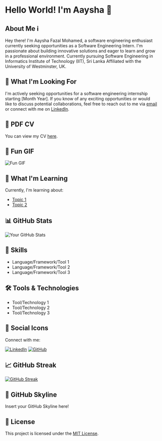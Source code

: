 # Hello World! I'm Aaysha 👋

## About Me ℹ️

Hey there! I'm Aaysha Fazal Mohamed, a software engineering enthusiast currently seeking opportunities as a Software Engineering Intern. I'm passionate about building innovative solutions and eager to learn and grow in a professional environment. Currently pursuing Software Engineering in Informatics Institute of Technology (IIT), Sri Lanka
Affiliated with the University of Westminster, UK.

## 🚀 What I'm Looking For

I'm actively seeking opportunities for a software engineering internship starting [Month Year]. If you know of any exciting opportunities or would like to discuss potential collaborations, feel free to reach out to me via [email](mailto:your_email@example.com) or connect with me on [LinkedIn](https://www.linkedin.com/in/your_linkedin).

## 📄 PDF CV

You can view my CV [here](link_to_your_cv.pdf).

## 🎉 Fun GIF

![Fun GIF](https://media.giphy.com/media/26FfglQ3SVUzivt0k/giphy.gif)

## 🌱 What I'm Learning

Currently, I'm learning about:
- [Topic 1](link_to_topic_1)
- [Topic 2](link_to_topic_2)

## 📊 GitHub Stats

![Your GitHub Stats](https://github-readme-stats.vercel.app/api?username=your_username&show_icons=true&theme=radical)

## 💼 Skills

- Language/Framework/Tool 1
- Language/Framework/Tool 2
- Language/Framework/Tool 3

## 🛠️ Tools & Technologies

- Tool/Technology 1
- Tool/Technology 2
- Tool/Technology 3

## 🎨 Social Icons

Connect with me:

[![LinkedIn](https://img.shields.io/badge/LinkedIn-Connect-blue)](https://www.linkedin.com/in/your_linkedin)
[![GitHub](https://img.shields.io/badge/GitHub-Follow-blue)](https://github.com/your_username)

## 📈 GitHub Streak

[![GitHub Streak](https://streak-stats.demolab.com/?user=your_username)](https://git.io/streak-stats)

## 🌟 GitHub Skyline

Insert your GitHub Skyline here!

## 📝 License

This project is licensed under the [MIT License](LICENSE).
